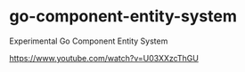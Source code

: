 # go-component-entity-system
Experimental Go Component Entity System

https://www.youtube.com/watch?v=U03XXzcThGU
